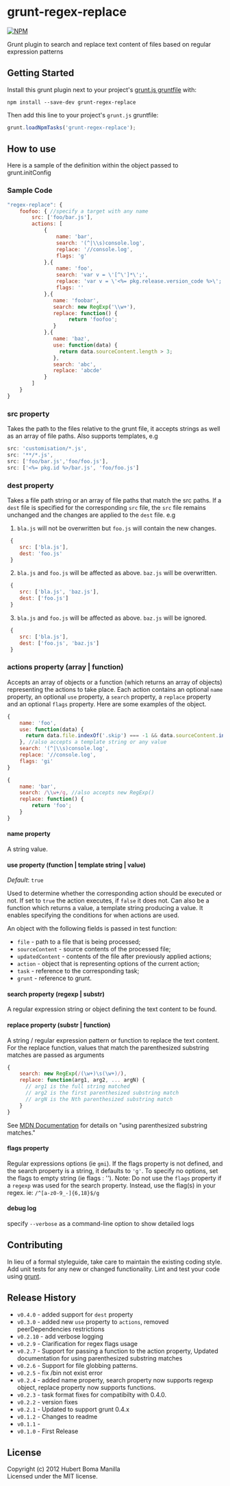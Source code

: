 # grunt-regex-replace

[![NPM](https://nodei.co/npm/grunt-regex-replace.png?downloads=true&downloadRank=true&stars=true)](https://npmjs.org/package/grunt-regex-replace)

Grunt plugin to search and replace text content of files based on regular expression patterns

## Getting Started
Install this grunt plugin next to your project's [grunt.js gruntfile][getting_started] with:

```
npm install --save-dev grunt-regex-replace
```

Then add this line to your project's `grunt.js` gruntfile:

```javascript
grunt.loadNpmTasks('grunt-regex-replace');
```

[grunt]: http://gruntjs.com/
[getting_started]: https://github.com/gruntjs/grunt/blob/master/docs/getting_started.md

## How to use
Here is a sample of the definition within the object passed to grunt.initConfig

### Sample Code

```js
"regex-replace": {
    foofoo: { //specify a target with any name
        src: ['foo/bar.js'],
        actions: [
            {
                name: 'bar',
                search: '(^|\\s)console.log',
                replace: '//console.log',
                flags: 'g'
            },{
                name: 'foo',
                search: 'var v = \'[^\']*\';',
                replace: 'var v = \'<%= pkg.release.version_code %>\';',
                flags: ''
            },{
               name: 'foobar',
               search: new RegExp('\\w+'),
               replace: function() {
                    return 'foofoo';
               }
            },{
               name: 'baz',
               use: function(data) {
                 return data.sourceContent.length > 3;
               },
               search: 'abc',
               replace: 'abcde'
            }
        ]
    }
}
```

### src property
Takes the path to the files relative to the grunt file, it accepts strings as well as an array of file paths.
Also supports templates, e.g

```js
src: 'customisation/*.js',
src: '**/*.js',
src: ['foo/bar.js','foo/foo.js'],
src: ['<%= pkg.id %>/bar.js', 'foo/foo.js']
```

### dest property
Takes a file path string or an array of file paths that match the src paths. If a `dest` file is specified for the corresponding
`src` file, the `src` file remains unchanged and the changes are applied to the `dest` file. e.g

1) `bla.js` will not be overwritten but `foo.js` will contain the new changes.

```js
 {
    src: ['bla.js'],
    dest: 'foo.js'
 }
```

2) `bla.js` and `foo.js` will be affected as above. `baz.js` will be overwritten.

```js
 {
    src: ['bla.js', 'baz.js'],
    dest: ['foo.js']
 }
```

3) `bla.js` and  `foo.js` will be affected as above. `baz.js` will be ignored.

```js
 {
    src: ['bla.js'],
    dest: ['foo.js', 'baz.js']
 }
```

### actions property (array | function)
Accepts an array of objects or a function (which returns an array of objects) representing the actions to take place. Each action contains an optional `name` property, an optional `use` property, a `search` property, a `replace` property and
an optional `flags` property. Here are some examples of the object.

```js
{
    name: 'foo',
    use: function(data) {
      return data.file.indexOf('.skip') === -1 && data.sourceContent.indexOf('console.log') > -1;
    }, //also accepts a template string or any value
    search: '(^|\\s)console.log',
    replace: '//console.log',
    flags: 'gi'
}

{
    name: 'bar',
    search: /\\w+/g, //also accepts new RegExp()
    replace: function() {
        return 'foo';
    }
}
```

#### name property
A string value.

#### use property (function | template string | value)
*Default*: `true`

Used to determine whether the corresponding action should be executed or not. If set to `true` the action executes,
if `false` it does not. Can also be a function which returns a value, a template string producing a value.
It enables specifying the conditions for when actions are used.

An object with the following fields is passed in test function:

* `file` - path to a file that is being processed;
* `sourceContent` - source contents of the processed file;
* `updatedContent` - contents of the file after previously applied actions;
* `action` - object that is representing options of the current action;
* `task` - reference to the corresponding task;
* `grunt` - reference to grunt.

#### search property (regexp | substr)
A regular expression string or object defining the text content to be found.

#### replace property (substr | function)
A string / regular expression pattern or function to replace the text content.
For the replace function, values that match the parenthesized substring matches are passed as arguments
```js
{
    search: new RegExp(/(\w+)\s(\w+)/),
    replace: function(arg1, arg2, ... argN) {
      // arg1 is the full string matched
      // arg2 is the first parenthesized substring match
      // argN is the Nth parenthesized substring match
    }
}
```
See [MDN Documentation](https://developer.mozilla.org/en/docs/Web/JavaScript/Guide/Regular_Expressions#Using_parenthesized_substring_matches) for details on "using parenthesized substring matches."

#### flags property
Regular expressions options (ie `gmi`). If the flags property is not defined, and the search property is a string, it defaults to `'g'`. To specify no options, set the flags to empty string (ie flags : '').
Note: Do not use the `flags` property if a `regexp` was used for the search property. Instead, use the flag(s) in your regex. ie: `/^[a-z0-9_-]{6,18}$/g`

#### debug log
specify `--verbose` as a command-line option to show detailed logs

## Contributing
In lieu of a formal styleguide, take care to maintain the existing coding style. Add unit tests for any new or changed functionality. Lint and test your code using [grunt][grunt].

## Release History
* `v0.4.0` - added support for `dest` property
* `v0.3.0` - added new `use` property to `actions`, removed peerDependencies restrictions
* `v0.2.10` - add verbose logging
* `v0.2.9` - Clarification for regex flags usage
* `v0.2.7` - Support for passing a function to the action property, Updated documentation for using parenthesized substring matches
* `v0.2.6` - Support for file globbing patterns.
* `v0.2.5` - fix /bin not exist error
* `v0.2.4` - added name property, search property now supports regexp object, replace property now supports functions.
* `v0.2.3` - task format fixes for compatibilty with 0.4.0.
* `v0.2.2` - version fixes
* `v0.2.1` - Updated to support grunt 0.4.x
* `v0.1.2` - Changes to readme
* `v0.1.1` -
* `v0.1.0` - First Release

## License

Copyright (c) 2012 Hubert Boma Manilla  
Licensed under the MIT license.
